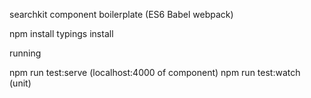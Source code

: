 searchkit component boilerplate (ES6 Babel webpack)

npm install
typings install

running

npm run test:serve (localhost:4000 of component)
npm run test:watch (unit)
